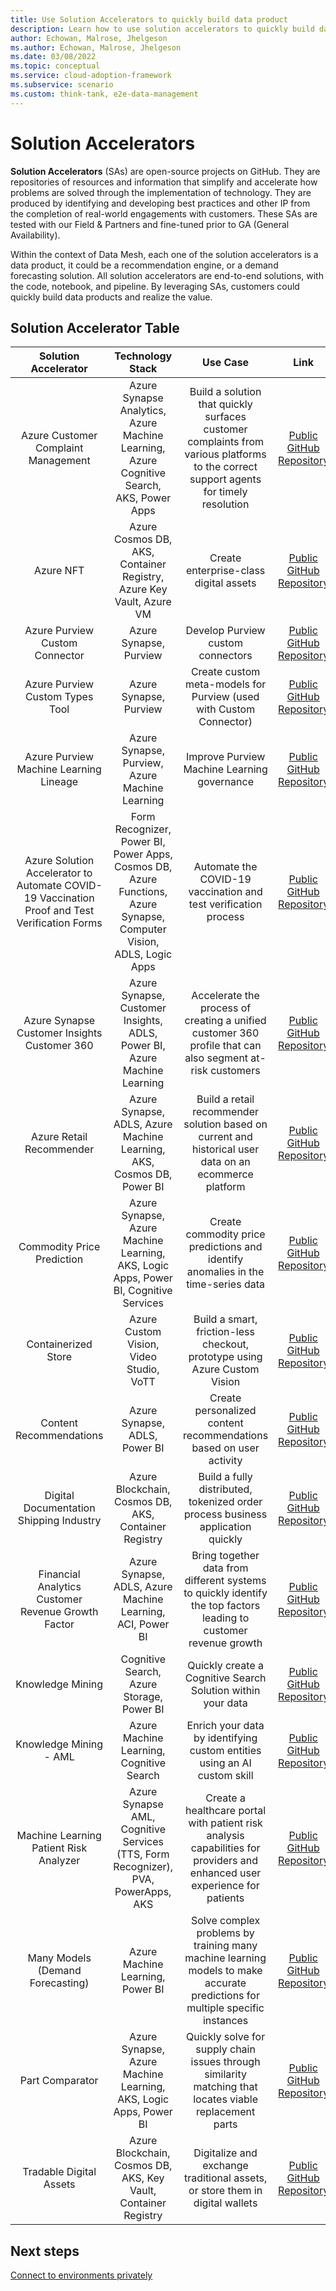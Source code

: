 ```yaml
---
title: Use Solution Accelerators to quickly build data product
description: Learn how to use solution accelerators to quickly build data product
author: Echowan, Malrose, Jhelgeson 
ms.author: Echowan, Malrose, Jhelgeson
ms.date: 03/08/2022
ms.topic: conceptual
ms.service: cloud-adoption-framework
ms.subservice: scenario 
ms.custom: think-tank, e2e-data-management
---
```


# Solution Accelerators

**Solution Accelerators** (SAs) are open-source projects on GitHub. They are repositories of resources and information that simplify and accelerate how problems are solved through the implementation of technology. They are produced by identifying and developing best practices and other IP from the completion of real-world engagements with customers. These SAs are tested with our Field & Partners and fine-tuned prior to GA (General Availability).

Within the context of Data Mesh, each one of the solution accelerators is a data product, it could be a recommendation engine, or a demand forecasting solution. All solution accelerators are end-to-end solutions, with the code, notebook, and pipeline. By leveraging SAs, customers could quickly build data products and realize the value.

## Solution Accelerator Table

|**Solution Accelerator**                                                                       | **Technology Stack**                                                                                                    | **Use Case**                                                                                                                          | **Link**                                                               |
|:---------------------------------------------------------------------------------------------:|:-----------------------------------------------------------------------------------------------------------------------:|:-------------------------------------------------------------------------------------------------------------------------------------:|:----------------------------------------------------------------------:|
| Azure Customer Complaint Management                                                           | Azure Synapse Analytics, Azure Machine Learning, Azure Cognitive Search, AKS, Power Apps                                | Build a solution that quickly surfaces customer complaints from various platforms to the correct support agents for timely resolution | [Public GitHub Repository](https://aka.ms/CustomerComplaintManagement) |
| Azure NFT                                                                                     | Azure Cosmos DB, AKS, Container Registry, Azure Key Vault, Azure VM                                                     | Create enterprise-class digital assets                                                                                                | [Public GitHub Repository](https://aka.ms/NFT_SA)                      |
| Azure Purview Custom Connector                                                                | Azure Synapse, Purview                                                                                                  | Develop Purview custom connectors                                                                                                     | [Public GitHub Repository](https://aka.ms/PurviewCustomConnector)      |
| Azure Purview Custom Types Tool                                                               | Azure Synapse, Purview                                                                                                  | Create custom meta-models for Purview (used with Custom Connector)                                                                    | [Public GitHub Repository](https://aka.ms/PurviewCustomTypesTool)      |
| Azure Purview Machine Learning Lineage                                                        | Azure Synapse, Purview, Azure Machine Learning                                                                          | Improve Purview Machine Learning governance                                                                                           | [Public GitHub Repository](https://aka.ms/PurviewMLLineage)            |
| Azure Solution Accelerator to Automate COVID-19 Vaccination Proof and Test Verification Forms | Form     Recognizer, Power BI, Power Apps, Cosmos DB, Azure Functions, Azure Synapse, Computer Vision, ADLS, Logic Apps | Automate the COVID-19 vaccination and test verification process                                                                       | [Public GitHub Repository](https://aka.ms/CovidFormsAutomationSA)      |
| Azure Synapse Customer Insights Customer 360                                                  | Azure Synapse, Customer Insights, ADLS, Power BI, Azure Machine Learning                                                | Accelerate the process of creating a unified customer 360 profile that can also segment at-risk customers                             | [Public GitHub Repository](https://aka.ms/Customer360SA)               |
| Azure Retail Recommender                                                                      | Azure Synapse, ADLS, Azure Machine Learning, AKS, Cosmos DB, Power BI                                                   | Build a retail recommender solution based on current and historical user data on an ecommerce platform                                | [Public GitHub Repository](https://aka.ms/RetailRecommender)           |
| Commodity Price Prediction                                                                    | Azure Synapse, Azure Machine Learning, AKS, Logic Apps, Power BI, Cognitive Services                                    | Create commodity price predictions and identify anomalies in the time-series data                                                     | [Public GitHub Repository](https://aka.ms/CommodityPricePrediction)    |
| Containerized Store                                                                           | Azure Custom Vision, Video Studio, VoTT                                                                                 | Build a smart, friction-less checkout, prototype using Azure Custom Vision                                                            | [Public GitHub Repository](https://aka.ms/ContainerizedStore)          |
| Content Recommendations                                                                       | Azure Synapse, ADLS, Power BI                                                                                           | Create personalized content recommendations based on user activity                                                                    | [Public GitHub Repository](https://aka.ms/ContentRecommender)          |
| Digital Documentation Shipping Industry                                                       | Azure Blockchain, Cosmos DB, AKS, Container Registry                                                                    | Build a fully distributed, tokenized order process business application quickly                                                       | [Public GitHub Repository](https://aka.ms/DigitalShippingDocs)         |
| Financial Analytics Customer Revenue Growth Factor                                            | Azure Synapse, ADLS, Azure Machine Learning, ACI, Power BI                                                              | Bring together data from different systems to quickly identify the top factors leading to customer revenue growth                     | [Public GitHub Repository](https://aka.ms/CustomerGrowthFactor)        |
| Knowledge Mining                                                                              | Cognitive Search, Azure Storage, Power BI                                                                               | Quickly create a Cognitive Search Solution within your data                                                                           | [Public GitHub Repository](https://aka.ms/KnowledgeMiningSA)           |
| Knowledge Mining - AML                                                                        | Azure Machine Learning, Cognitive Search                                                                                | Enrich your data by identifying custom entities using an AI custom skill                                                              | [Public GitHub Repository](https://aka.ms/KnowledgeMiningAML)          |
| Machine Learning Patient Risk Analyzer                                                        | Azure Synapse AML, Cognitive Services (TTS, Form Recognizer), PVA, PowerApps, AKS                                       | Create a healthcare portal with patient risk analysis capabilities for providers and enhanced user experience for patients            | [Public GitHub Repository](https://aka.ms/PatientRiskAnalyzerSA)       |
| Many Models (Demand Forecasting)                                                              | Azure Machine Learning, Power BI                                                                                        | Solve complex problems by training many machine learning models to make accurate predictions for multiple specific instances          | [Public GitHub Repository](https://aka.ms/ManyModels)                  |
| Part Comparator                                                                               | Azure Synapse, Azure Machine Learning, AKS, Logic Apps, Power BI                                                        | Quickly solve for supply chain issues through similarity matching that locates viable replacement parts                               | [Public GitHub Repository](https://aka.ms/PartComparator)              |
| Tradable Digital Assets                                                                       | Azure Blockchain, Cosmos DB, AKS, Key Vault, Container Registry                                                         | Digitalize and exchange traditional assets, or store them in digital wallets                                                          | [Public GitHub Repository](https://aka.ms/TradableDigitalAssets)       |

## Next steps

[Connect to environments privately](connect-to-environments-privately.md)
